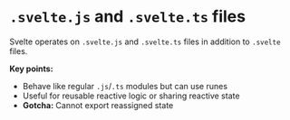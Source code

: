 # `.svelte.js` and `.svelte.ts` files

Svelte operates on `.svelte.js` and `.svelte.ts` files in addition to `.svelte` files.

**Key points:**
- Behave like regular `.js`/`.ts` modules but can use runes
- Useful for reusable reactive logic or sharing reactive state
- **Gotcha:** Cannot export reassigned state